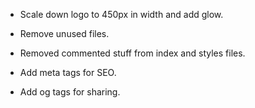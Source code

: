 - Scale down logo to 450px in width and add glow.

- Remove unused files.

- Removed commented stuff from index and styles files.

- Add meta tags for SEO.

- Add og tags for sharing.

